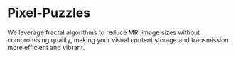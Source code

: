 # Pixel-Puzzles
We leverage fractal algorithms to reduce MRI image sizes without compromising quality, making your visual content storage and transmission more efficient and vibrant.
